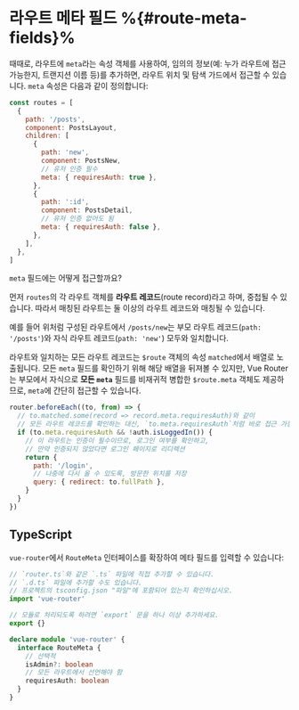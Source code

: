 # 라우트 메타 필드 %{#route-meta-fields}%

<VueSchoolLink
href="https://vueschool.io/lessons/route-meta-fields"
title="Learn how to use route meta fields"
/>

때때로, 라우트에 `meta`라는 속성 객체를 사용하여, 임의의 정보(예: 누가 라우트에 접근 가능한지, 트랜지션 이름 등)를 추가하면, 라우트 위치 및 탐색 가드에서 접근할 수 있습니다. `meta` 속성은 다음과 같이 정의합니다:

```js
const routes = [
  {
    path: '/posts',
    component: PostsLayout,
    children: [
      {
        path: 'new',
        component: PostsNew,
        // 유저 인증 필수
        meta: { requiresAuth: true },
      },
      {
        path: ':id',
        component: PostsDetail,
        // 유저 인증 없어도 됨
        meta: { requiresAuth: false },
      },
    ],
  },
]
```

`meta` 필드에는 어떻게 접근할까요?

<!-- TODO: the explanation about route records should be explained before and things should be moved here -->

먼저 `routes`의 각 라우트 객체를 **라우트 레코드**(route record)라고 하며, 중첩될 수 있습니다. 따라서 매칭된 라우트는 둘 이상의 라우트 레코드와 매칭될 수 있습니다.

예를 들어 위처럼 구성된 라우트에서 `/posts/new`는 부모 라우트 레코드(`path: '/posts'`)와 자식 라우트 레코드(`path: 'new'`) 모두와 일치합니다.

라우트와 일치하는 모든 라우트 레코드는 `$route` 객체의 속성 `matched`에서 배열로 노출됩니다. 모든 `meta` 필드를 확인하기 위해 해당 배열을 뒤져볼 수 있지만, Vue Router는 부모에서 자식으로 **모든 `meta`** 필드를 비재귀적 병합한 `$route.meta` 객체도 제공하므로, `meta`에 간단히 접근할 수 있습니다.

```js
router.beforeEach((to, from) => {
  // to.matched.some(record => record.meta.requiresAuth)와 같이
  // 모든 라우트 레코드를 확인하는 대신, `to.meta.requiresAuth`처럼 바로 접근 가능함.
  if (to.meta.requiresAuth && !auth.isLoggedIn()) {
    // 이 라우트는 인증이 필수이므로, 로그인 여부를 확인하고,
    // 만약 인증되지 않았다면 로그인 페이지로 리디렉션
    return {
      path: '/login',
      // 나중에 다시 올 수 있도록, 방문한 위치를 저장
      query: { redirect: to.fullPath },
    }
  }
})
```

## TypeScript

`vue-router`에서 `RouteMeta` 인터페이스를 확장하여 메타 필드를 입력할 수 있습니다:

```ts
// `router.ts`와 같은 `.ts` 파일에 직접 추가할 수 있습니다.
// `.d.ts` 파일에 추가할 수도 있습니다.
// 프로젝트의 tsconfig.json "파일"에 포함되어 있는지 확인하십시오.
import 'vue-router'

// 모듈로 처리되도록 하려면 `export` 문을 하나 이상 추가하세요.
export {}

declare module 'vue-router' {
  interface RouteMeta {
    // 선택적
    isAdmin?: boolean
    // 모든 라우트에서 선언해야 함
    requiresAuth: boolean
  }
}
```
